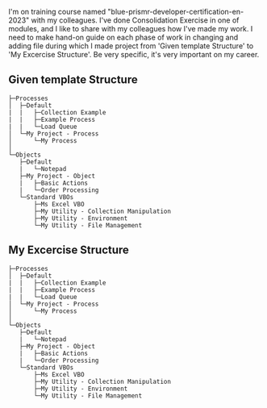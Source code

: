 I'm on training course named "blue-prismr-developer-certification-en-2023" with my colleagues. 
I've done Consolidation Exercise in one of modules, and I like to share with my colleagues how I've made my work.
I need to make hand-on guide on each phase of work in changing and adding file during which I made project from 'Given template Structure' to 'My Excercise Structure'. 
Be very specific, it's very important on my career. 
## Given template Structure
```shell
├─Processes
│  ├─Default
|  |   ├─Collection Example
|  |   ├─Example Process
|  |   └─Load Queue
│  └─My Project - Process
│      └─My Process        
│        
└─Objects
   ├─Default
   |   └─Notepad
   ├─My Project - Object
   |   ├─Basic Actions
   |   └─Order Processing
   └─Standard VBOs
       ├─Ms Excel VBO
       ├─My Utility - Collection Manipulation
       ├─My Utility - Environment
       └─My Utility - File Management
```

## My Excercise Structure
```shell
├─Processes
│  ├─Default
|  |   ├─Collection Example
|  |   ├─Example Process
|  |   └─Load Queue
│  └─My Project - Process
│      └─My Process        
│        
└─Objects
   ├─Default
   |   └─Notepad
   ├─My Project - Object
   |   ├─Basic Actions
   |   └─Order Processing
   └─Standard VBOs
       ├─Ms Excel VBO
       ├─My Utility - Collection Manipulation
       ├─My Utility - Environment
       └─My Utility - File Management
```
